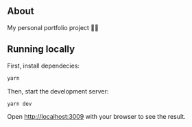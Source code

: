 ## About 

My personal portfolio project 👨‍💻

## Running locally

First, install dependecies:

```bash
yarn
```

Then, start the development server:

```bash
yarn dev
```

Open [http://localhost:3009](http://localhost:3009) with your browser to see the result.
